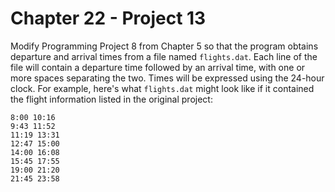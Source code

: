 # Chapter 22 - Project 13

Modify Programming Project 8 from Chapter 5 so that the program obtains
departure and arrival times from a file named `flights.dat`.  Each line of the
file will contain a departure time followed by an arrival time, with one or more
spaces separating the two.  Times will be expressed using the 24-hour clock.
For example, here's what `flights.dat` might look like if it contained the
flight information listed in the original project:

```
8:00 10:16
9:43 11:52
11:19 13:31
12:47 15:00
14:00 16:08
15:45 17:55
19:00 21:20
21:45 23:58
```
